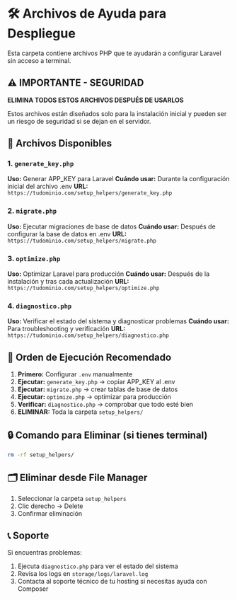 # 🛠️ Archivos de Ayuda para Despliegue

Esta carpeta contiene archivos PHP que te ayudarán a configurar Laravel sin acceso a terminal.

## ⚠️ IMPORTANTE - SEGURIDAD

**ELIMINA TODOS ESTOS ARCHIVOS DESPUÉS DE USARLOS**

Estos archivos están diseñados solo para la instalación inicial y pueden ser un riesgo de seguridad si se dejan en el servidor.

## 📁 Archivos Disponibles

### 1. `generate_key.php`
**Uso:** Generar APP_KEY para Laravel
**Cuándo usar:** Durante la configuración inicial del archivo .env
**URL:** `https://tudominio.com/setup_helpers/generate_key.php`

### 2. `migrate.php`
**Uso:** Ejecutar migraciones de base de datos
**Cuándo usar:** Después de configurar la base de datos en .env
**URL:** `https://tudominio.com/setup_helpers/migrate.php`

### 3. `optimize.php`
**Uso:** Optimizar Laravel para producción
**Cuándo usar:** Después de la instalación y tras cada actualización
**URL:** `https://tudominio.com/setup_helpers/optimize.php`

### 4. `diagnostico.php`
**Uso:** Verificar el estado del sistema y diagnosticar problemas
**Cuándo usar:** Para troubleshooting y verificación
**URL:** `https://tudominio.com/setup_helpers/diagnostico.php`

## 🚀 Orden de Ejecución Recomendado

1. **Primero:** Configurar `.env` manualmente
2. **Ejecutar:** `generate_key.php` → copiar APP_KEY al .env
3. **Ejecutar:** `migrate.php` → crear tablas de base de datos
4. **Ejecutar:** `optimize.php` → optimizar para producción
5. **Verificar:** `diagnostico.php` → comprobar que todo esté bien
6. **ELIMINAR:** Toda la carpeta `setup_helpers/`

## 🔒 Comando para Eliminar (si tienes terminal)

```bash
rm -rf setup_helpers/
```

## 🗂️ Eliminar desde File Manager

1. Seleccionar la carpeta `setup_helpers`
2. Clic derecho → Delete
3. Confirmar eliminación

## 📞 Soporte

Si encuentras problemas:
1. Ejecuta `diagnostico.php` para ver el estado del sistema
2. Revisa los logs en `storage/logs/laravel.log`
3. Contacta al soporte técnico de tu hosting si necesitas ayuda con Composer